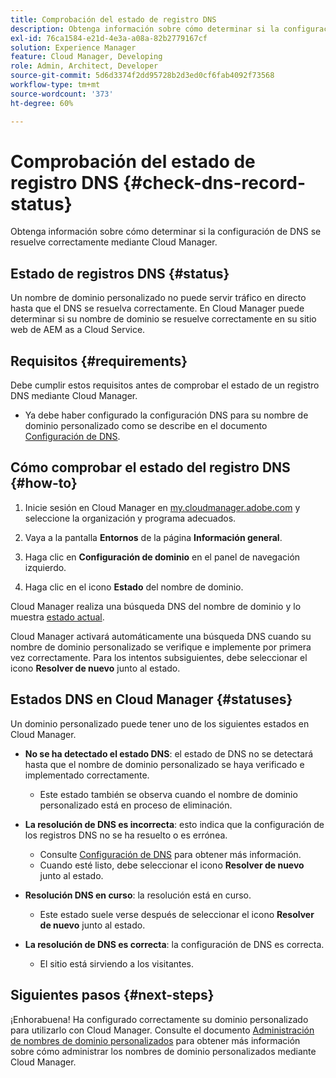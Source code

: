 ```yaml
---
title: Comprobación del estado de registro DNS
description: Obtenga información sobre cómo determinar si la configuración de DNS se resuelve correctamente mediante Cloud Manager.
exl-id: 76ca1584-e21d-4e3a-a08a-82b2779167cf
solution: Experience Manager
feature: Cloud Manager, Developing
role: Admin, Architect, Developer
source-git-commit: 5d6d3374f2dd95728b2d3ed0cf6fab4092f73568
workflow-type: tm+mt
source-wordcount: '373'
ht-degree: 60%

---
```



# Comprobación del estado de registro DNS {#check-dns-record-status}

Obtenga información sobre cómo determinar si la configuración de DNS se resuelve correctamente mediante Cloud Manager.

## Estado de registros DNS {#status}

Un nombre de dominio personalizado no puede servir tráfico en directo hasta que el DNS se resuelva correctamente. En Cloud Manager puede determinar si su nombre de dominio se resuelve correctamente en su sitio web de AEM as a Cloud Service.

## Requisitos  {#requirements}

Debe cumplir estos requisitos antes de comprobar el estado de un registro DNS mediante Cloud Manager.

* Ya debe haber configurado la configuración DNS para su nombre de dominio personalizado como se describe en el documento [Configuración de DNS](/help/implementing/cloud-manager/custom-domain-names/configure-dns-settings.md).

## Cómo comprobar el estado del registro DNS {#how-to}

1. Inicie sesión en Cloud Manager en [my.cloudmanager.adobe.com](https://my.cloudmanager.adobe.com/) y seleccione la organización y programa adecuados.

1. Vaya a la pantalla **Entornos** de la página **Información general**.

1. Haga clic en **Configuración de dominio** en el panel de navegación izquierdo.

1. Haga clic en el icono **Estado** del nombre de dominio.

Cloud Manager realiza una búsqueda DNS del nombre de dominio y lo muestra [estado actual](#statuses).

Cloud Manager activará automáticamente una búsqueda DNS cuando su nombre de dominio personalizado se verifique e implemente por primera vez correctamente. Para los intentos subsiguientes, debe seleccionar el icono **Resolver de nuevo** junto al estado.

## Estados DNS en Cloud Manager {#statuses}

Un dominio personalizado puede tener uno de los siguientes estados en Cloud Manager.

* **No se ha detectado el estado DNS**: el estado de DNS no se detectará hasta que el nombre de dominio personalizado se haya verificado e implementado correctamente.

   * Este estado también se observa cuando el nombre de dominio personalizado está en proceso de eliminación.

* **La resolución de DNS es incorrecta**: esto indica que la configuración de los registros DNS no se ha resuelto o es errónea.

   * Consulte [Configuración de DNS](/help/implementing/cloud-manager/custom-domain-names/configure-dns-settings.md) para obtener más información.
   * Cuando esté listo, debe seleccionar el icono **Resolver de nuevo** junto al estado.

* **Resolución DNS en curso**: la resolución está en curso.

   * Este estado suele verse después de seleccionar el icono **Resolver de nuevo** junto al estado.

* **La resolución de DNS es correcta**: la configuración de DNS es correcta.

   * El sitio está sirviendo a los visitantes.

## Siguientes pasos {#next-steps}

¡Enhorabuena! Ha configurado correctamente su dominio personalizado para utilizarlo con Cloud Manager. Consulte el documento [Administración de nombres de dominio personalizados](/help/implementing/cloud-manager/custom-domain-names/managing-custom-domain-names.md) para obtener más información sobre cómo administrar los nombres de dominio personalizados mediante Cloud Manager.
